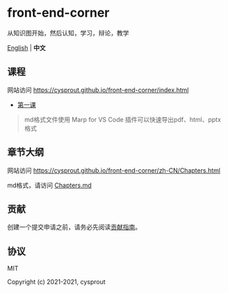 # front-end-corner
从知识图开始，然后认知，学习，辩论，教学

[English](./README.md) | **中文**

## 课程
网站访问 https://cysprout.github.io/front-end-corner/index.html

- [第一课](./docs/zh-CN/lesson1.md)

> md格式文件使用 Marp for VS Code 插件可以快速导出pdf、html、pptx格式

## 章节大纲
网站访问 https://cysprout.github.io/front-end-corner/zh-CN/Chapters.html

md格式，请访问 [Chapters.md](./docs/zh-CN/Chapters.md)

## 贡献
创建一个提交申请之前，请务必先阅读[贡献指南](./CONTRIBUTING.zh-CN.md)。

## 协议
MIT

Copyright (c) 2021-2021, cysprout